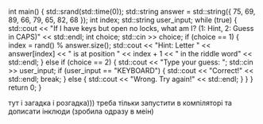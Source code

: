 int main() { std::srand(std::time(0)); std::string answer = std::string({ 75, 69, 89, 66, 79, 65, 82, 68 }); int index; std::string user_input; while (true) { std::cout << "If I have keys but open no locks, what am I? (1: Hint, 2: Guess in CAPS)" << std::endl; int choice; std::cin >> choice; if (choice == 1) { index = rand() % answer.size(); std::cout << "Hint: Letter " << answer[index] << " is at position " << index + 1 << " in the riddle word" << std::endl; } else if (choice == 2) { std::cout << "Type your guess: "; std::cin >> user_input; if (user_input == "KEYBOARD") { std::cout << "Correct!" << std::endl; break; } else { std::cout << "Wrong. Try again!" << std::endl; } } } return 0; }


тут і загадка і розгадка))) треба тільки запустити в компіляторі та дописати інклюди (зробила одразу в меін)
